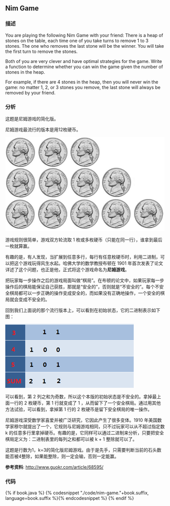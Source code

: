 ## Nim Game


### 描述

You are playing the following Nim Game with your friend: There is a heap of stones on the table, each time one of you take turns to remove 1 to 3 stones. The one who removes the last stone will be the winner. You will take the first turn to remove the stones.

Both of you are very clever and have optimal strategies for the game. Write a function to determine whether you can win the game given the number of stones in the heap.

For example, if there are 4 stones in the heap, then you will never win the game: no matter 1, 2, or 3 stones you remove, the last stone will always be removed by your friend.


### 分析

这题是尼姆游戏的简化版。

尼姆游戏最流行的版本是用12枚硬币。

![](../images/nim-game-1.png)

游戏规则很简单，游戏双方轮流取 1 枚或多枚硬币（只能在同一行），谁拿到最后一枚就算赢。

有趣的是，有人发现，当扩展到任意多行，每行有任意枚硬币时，利用二进制，可以把这个游戏玩得风生水起。哈佛大学的数学教授布顿在 1901 年首次发表了论文详述了这个问题，也正是他，正式将这个游戏命名为**尼姆游戏**。

把玩家每一步操作之后的游戏局面叫做“棋局”。在布顿的论文中，如果玩家每一步操作后的棋局能保证自己获胜，那就是“安全的”，否则就是“不安全的”。每个不安全棋局都可以一步正确的操作变成安全的，而如果没有正确地操作，一个安全的棋局就会变成不安全的。

回到我们上面说的那个流行版本上，可以看到在初始状态，它的二进制表示如下图：

![](../images/nim-game-2.png)

可以看到，第 2 列之和为奇数，所以这个本版的初始状态是不安全的。拿掉最上面一行的 2 枚硬币，第 1 行就变成了 1 ，从而留下了一个安全棋局。通过用其他方法试验，可以看到，拿掉第 1 行的 2 枚硬币是留下安全棋局的唯一操作。

尼姆游戏深受数学家喜爱并被广泛研究，它因此产生了很多变体。1910 年美国数学家穆尔就提出了一个，它规则与尼姆游戏相同，只不过玩家可以从不超过指定数 k 的任意多行里拿掉硬币。有趣的是，它同样可以通过二进制来分析，只要把安全棋局定义为：二进制表里的每列之和都可以被 k + 1 整除就可以了。

这题是行数为1，k=3的简化版尼姆游戏。由于是先手，只需要判断当前的石头数能否被4整除，如果能整除，则一定会输，否则一定能赢。

**参考资料**: <http://www.guokr.com/article/68595/>


### 代码

{% if book.java %}
{% codesnippet "./code/nim-game."+book.suffix, language=book.suffix %}{% endcodesnippet %}
{% endif %}
